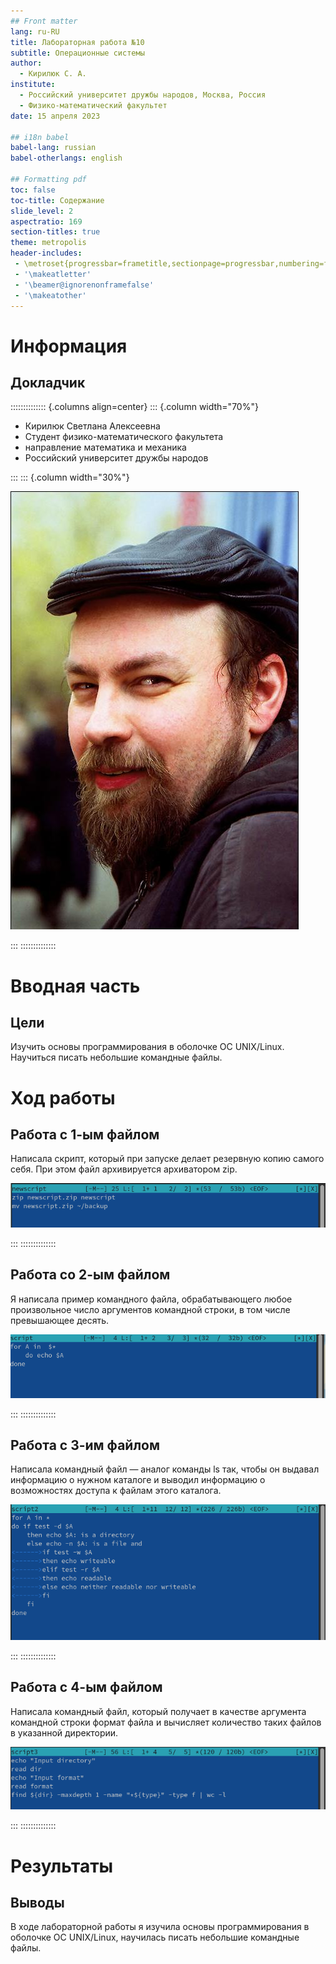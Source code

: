```yaml
---
## Front matter
lang: ru-RU
title: Лабораторная работа №10
subtitle: Операционные системы
author:
  - Кирилюк С. А.
institute:
  - Российский университет дружбы народов, Москва, Россия
  - Физико-математический факультет
date: 15 апреля 2023

## i18n babel
babel-lang: russian
babel-otherlangs: english

## Formatting pdf
toc: false
toc-title: Содержание
slide_level: 2
aspectratio: 169
section-titles: true
theme: metropolis
header-includes:
 - \metroset{progressbar=frametitle,sectionpage=progressbar,numbering=fraction}
 - '\makeatletter'
 - '\beamer@ignorenonframefalse'
 - '\makeatother'
---
```


# Информация

## Докладчик

:::::::::::::: {.columns align=center}
::: {.column width="70%"}

  * Кирилюк Светлана Алексеевна
  * Студент физико-математического факультета
  * направление математика и механика
  * Российский университет дружбы народов

:::
::: {.column width="30%"}

![](./image/kulyabov.jpg)

:::
::::::::::::::

# Вводная часть

## Цели

Изучить основы программирования в оболочке ОС UNIX/Linux. Научиться писать небольшие командные файлы.

# Ход работы

## Работа с 1-ым файлом

Написала скрипт, который при запуске делает резервную копию самого себя. При этом файл архивируется архиватором zip.

![](./image/fig1.png)

:::
::::::::::::::

## Работа со 2-ым файлом

Я написала пример командного файла, обрабатывающего любое произвольное число аргументов командной строки, в том числе
превышающее десять.

![](./image/fig4.png)

:::
::::::::::::::

## Работа с 3-им файлом

Написала командный файл — аналог команды ls так, чтобы он выдавал информацию о нужном каталоге и выводил информацию
о возможностях доступа к файлам этого каталога.

![](./image/fig6.png)

:::
::::::::::::::


## Работа с 4-ым файлом

Написала командный файл, который получает в качестве аргумента командной строки формат файла и вычисляет количество
таких файлов в указанной директории.

![](./image/fig8.png)

:::
::::::::::::::

# Результаты

## Выводы

В ходе лабораторной работы я изучила основы программирования в оболочке ОС UNIX/Linux, научилась писать небольшие командные файлы.

